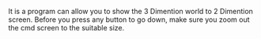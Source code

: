 It is a program can allow you to show the 3 Dimention world to 2 Dimention screen.
Before you press any button to go down,
make sure you zoom out the cmd screen to the suitable size.
